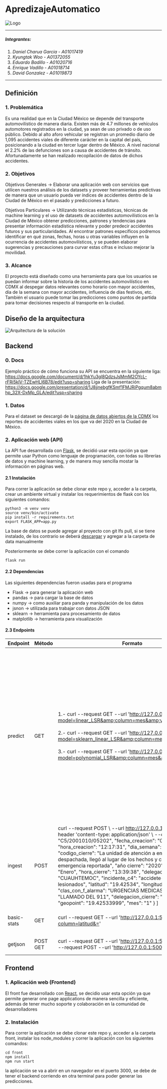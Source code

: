 ﻿# ApredizajeAutomatico
![Logo](assets/logo.PNG)

---
##### Integrantes:
1. *Daniel Charua Garcia* - *A01017419*
2. *Kyungtak Woo* - *A01372055*
3. *Eduardo Badillo* - *A01020716*
4. *Enrique Vadillo* - *A01018714*
5. *David Gonzalez* - *A01019873*
---


## Definición

### 1. Problemática
Es una realidad que en la Ciudad México se depende del transporte automovilístico de manera diaria. Existen más de 4.7 millones de vehículos automotores registrados en la ciudad, ya sean de uso privado o de uso público. Debido al alto aforo vehicular se registran un promedio diario de 1,095 accidentes viales de diferente carácter en la capital del país, posicionando a la ciudad en tercer lugar dentro de México. A nivel nacional el 2.2% de las defunciones son a causa de accidentes de tránsito. 
Afortunadamente se han realizado recopilación de datos de dichos accidentes. 

### 2. Objetivos
Objetivos Generales -> Elaborar una aplicación web con servicios que utilicen nuestros análisis de los datasets y proveer herramientas predictivas de manera que un usuario pueda ver índices de accidentes dentro de la Ciudad de México en el pasado y predicciones a futuro.

Objetivos Particulares -> Utilizando técnicas estadísticas, técnicas de machine learning y el uso de datasets de accidentes automovilísticos en la Ciudad de México obtener predicciones, patrones y tendencias para presentar información estadística relevante y poder predecir accidentes futuros y sus particularidades. Al encontrar patrones específicos podremos identificar en qué zonas, fechas, horas u otras variables influyen en la ocurrencia de accidentes automovilísticos, y se pueden elaborar sugerencias y precauciones para curvar estas cifras e incluso mejorar la movilidad.

### 3. Alcance 
El proyecto está diseñado como una herramienta para que los usuarios se puedan informar sobre la historia de los accidentes automovilístico en CDMX al despegar datos relevantes como horario con mayor accidentes, día de la semana con mayor accidentes, influencia de días festivos, etc. También el usuario puede tomar las predicciones como puntos de partida para tomar decisiones respecto al transporte en la ciudad. 

## Diseño de la arquitectura

![Arquitectura de la solución](assets/architecture.png)

## Backend

### 0. Docs
Ejemplo práctico de cómo funciona su API se encuentra en la siguiente liga:
https://docs.google.com/document/d/1hkYu3gl8QdzsJsMmM2OYcL-rFRi5klV-TZEwHLI6B78/edit?usp=sharing
Liga de la presentación:
https://docs.google.com/presentation/d/1J8jjnebgfKSmf1FMJRiPgqum8abmhp_32X-DxMp_GLA/edit?usp=sharing

### 1. Datos
Para el dataset se descargó de la [página de datos abiertos de la CDMX](https://datos.cdmx.gob.mx/explore/dataset/incidentes-viales-c5/table/?disjunctive.incidente_c4&refine.ano=2020&dataChart=eyJxdWVyaWVzIjpbeyJjaGFydHMiOlt7InR5cGUiOiJsaW5lIiwiZnVuYyI6IkFWRyIsInlBeGlzIjoibGF0aXR1ZCIsInNjaWVudGlmaWNEaXNwbGF5Ijp0cnVlLCJjb2xvciI6IiM2NmMyYTUifV0sInhBeGlzIjoibWVzZGVjaWVycmUiLCJtYXhwb2ludHMiOiIiLCJ0aW1lc2NhbGUiOm51bGwsInNvcnQiOiIiLCJjb25maWciOnsiZGF0YXNldCI6ImluY2lkZW50ZXMtdmlhbGVzLWM1Iiwib3B0aW9ucyI6eyJkaXNqdW5jdGl2ZS5pbmNpZGVudGVfYzQiOnRydWV9fX1dLCJkaXNwbGF5TGVnZW5kIjp0cnVlLCJhbGlnbk1vbnRoIjp0cnVlLCJ0aW1lc2NhbGUiOiIifQ%3D%3D) los reportes de accidentes viales en los que va del 2020 en la Ciudad de México.

### 2. Aplicación web (API)
La API fue desarrollada con [Flask](https://flask.palletsprojects.com/en/1.1.x/), se decidió usar esta opción ya que permite usar Python como lenguaje de programación, con todas su librerías de datos y machine learning, y de manera muy sencilla mostar la información en páginas web.

#### 2.1 Instalación
Para correr la aplicación se debe clonar este repo y, acceder a la carpeta, crear un ambiente virtual y instalar los requerimientos de flask con los siguientes comandos:

```
python3 -m venv venv
source venv/bin/activate
pip install -r requirements.txt
export FLASK_APP=app.py
```
La base de datos se puede agregar al proyecto con git lfs pull, si se tiene instalado, de los contrario se deberá [descargar](https://datos.cdmx.gob.mx/explore/dataset/incidentes-viales-c5/download/?format=csv&timezone=America/Mexico_City&lang=es&use_labels_for_header=true&csv_separator=%2C) y agregar a la carpeta de data manualmente

Posteriormente se debe correr la aplicación con el comando
```
flask run
```

#### 2.2 Dependencias
Las siguientes dependencias fueron usadas para el programa
- Flask -> para generar la aplicación web
- pandas -> para cargar la base de datos
- numpy -> como auxiliar para panda y manipulación de los datos
- jsnon -> utilizada para trabajar con datos JSON
- sklearn -> herramienta para procesamiento de datos
- matplotlib -> herramienta para visualización

#### 2.3 Endpoints
| Endpoint 	| Método 	| Formato 	| Regreso 	| Errores 	|
|-------------	|----------	|--------------------------------------------------------------------------------------------------------------------------------------------------------------------------------------------------------------------------------------------------------------------------------------------------------------------------------------------------------------------------------------------------------------------------------------------------------------------------------------------------------------------------------------------------------------------------------------------------------------------------------------------------------------------------------------------------------------------------------------------------------------------------------------------------------------------------------------------------------------------------------------------------------------	|-----------------------------------------------------------------------------------------------------------------------------------------------------------------------------------------------------------------------------------------------------------------------------------------------------------------------------------------------------------------------------------------------------------------------------------------------------------------------------------------------------------------------------------------------------------------------------------------------------------------	|--------------------------------------------------------------------------------------------------------
| predict 	| GET 	| 1.- curl --request GET --url 'http://127.0.0.1:5000/predict?model=linear_LSR&amp;column=mes&amp;value=5&=' <br>  <br> 2.- curl --request GET --url 'http://127.0.0.1:5000/predict?model=sklearn_linear_LSR&amp;column=mes&amp;value=3&=' <br>  <br>  3.- curl --request GET --url 'http://127.0.0.1:5000/predict?model=polynomial_LSR&amp;column=mes&amp;value=10&= 	| 1.- {   "model": "linear_LSR",   "input": {     "model": "linear_LSR",     "column": "mes",     "value": "5"   },   "prediction": {     "y": 15249.308857808857   } }    2.- {   "model": "sklearn_linear_LSR",   "input": {     "model": "sklearn_linear_LSR",     "column": "mes",     "value": "3"   },   "prediction": {     "y": 14959.210955710956,     "r_sq": 0.1869050297875251   } }   3.- {   "model": "polynomial_LSR",   "input": {     "model": "polynomial_LSR",     "column": "mes",     "value": "10"   },   "prediction": {     "y": 16614.988011987298,     "r_sq": 0.6746019277743616   } } 	| 422 si no se proporciona modelo, columna o valor;  403 si no se encontró el modelo;  500 error interno 	|
| ingest 	| POST 	| curl --request POST \   --url http://127.0.0.1:5000/ingest \   --header 'content-type: application/json' \   --data '[     {         "folio": "C5/2001010/05202",         "fecha_creacion": "01/01/2020",         "hora_creacion": "12:17:31",         "dia_semana": "Miercoles",         "codigo_cierre": "La unidad de atención a emergencias fue despachada, llegó al lugar de los hechos y confirmó la emergencia reportada",         "año cierre": "2020",         "mes_cierre": "Enero",         "hora_cierre": "13:39:38",         "delegacion_inicio": "CUAUHTEMOC",         "incidente_c4": "accidete-choque con lesionados",         "latitud": "19.42534",         "longitud": "-99.15655",         "clas_con_f_alarma": "URGENCIAS MEDICAS",         "tipo_entrada": "LLAMADO DEL 911",         "delegacion_cierre": "CUAUHTEMOC",         "geopoint": "19.42533999",         "mes": "1"     } ] 	| - 	| 204 sin contenido; 500 error interno 	|
| basic-stats 	| GET 	| curl --request GET --url 'http://127.0.0.1:5000/basic-stats?column=latitud&=' 	| { "latitud": "-99.655"} 	| 422 input inválido;  500 error interno 	|
| getjson 	| POST GET 	| curl --request GET --url 'http://127.0.0.1:5000/getjson' curl --request POST --url 'http://127.0.0.1:5000/getjson'	| Regresa los datos de la base de datos en formato JSON 	| - 	|


## Frontend

### 1. Aplicación web (Frontend)
El front fue desarrollado con [React](https://reactjs.org/), se decidio usar esta opción ya que permite generar one page applications de manera sencilla y eficiente, además de tener mucho soporte y colaboración en la comunidad de desarrolladores

### 2. Instalación
Para correr la aplicación se debe clonar este repo y, acceder a la carpeta front, instalar los node_modules y correr la aplicación con los siguientes comandos:

```
cd front
npm install
npm run start
```

la aplicación se va a abrir en un navegador en el puerto 3000, se debe de tener el backend corriendo en otra terminal para poder generar las predicciones.